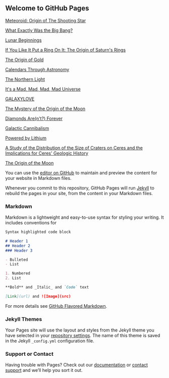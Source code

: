 ## Welcome to GitHub Pages

[Meteoroid: Origin of The Shooting Star](https://avaepidemic.wixsite.com/website)

[What Exactly Was the Big Bang?](https://astronomy1280jennadelgado.weebly.com)

[Lunar Beginnings](https://lunarbeginnings.weebly.com/)

[If You Like It Put a Ring On It: The Origin of Saturn's Rings](https://cosmos-politan.weebly.com/)

[The Origin of Gold](https://qdg9xwb.wixsite.com/originofgold)

[Calendars Through Astronomy](https://prezi.com/view/kV8yHhxpUj23OIbrxWIV/)

[The Northern Light](https://ach3da.wixsite.com/mysite-1)

[It's a Mad, Mad, Mad, Mad Universe](https://madmadmadmaduniverse.weebly.com/)

[GALAXYLOVE](https://ubj6bc.wixsite.com/website)

[The Mystery of the Origin of the Moon](https://mak7xg.wixsite.com/originsproject)

[Diamonds Are(n't?) Forever](https://prezi.com/view/EYNQleIuRVttUSUsgTql/)

[Galactic Cannibalism](https://stevenradilla1.wixsite.com/mysite)

[Powered by Lithium](https://lithiumorigins2020.wordpress.com)

[A Study of the Distribution of the Size of Craters on Ceres and the Implications for Ceres' Geologic History](flatworm-butterfly-39fd.squarespace.com)

[The Origin of the Moon](https://svs9fq.wixsite.com/originofthemoon)

You can use the [editor on GitHub](https://github.com/RenatoMazzei/Origins2020/edit/master/%20(root)/index.md) to maintain and preview the content for your website in Markdown files.

Whenever you commit to this repository, GitHub Pages will run [Jekyll](https://jekyllrb.com/) to rebuild the pages in your site, from the content in your Markdown files.

### Markdown

Markdown is a lightweight and easy-to-use syntax for styling your writing. It includes conventions for

```markdown
Syntax highlighted code block

# Header 1
## Header 2
### Header 3

- Bulleted
- List

1. Numbered
2. List

**Bold** and _Italic_ and `Code` text

[Link](url) and ![Image](src)
```

For more details see [GitHub Flavored Markdown](https://guides.github.com/features/mastering-markdown/).

### Jekyll Themes

Your Pages site will use the layout and styles from the Jekyll theme you have selected in your [repository settings](https://github.com/RenatoMazzei/Origins2020/settings). The name of this theme is saved in the Jekyll `_config.yml` configuration file.

### Support or Contact

Having trouble with Pages? Check out our [documentation](https://docs.github.com/categories/github-pages-basics/) or [contact support](https://github.com/contact) and we’ll help you sort it out.

